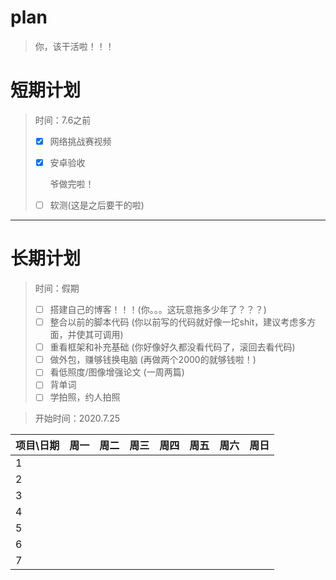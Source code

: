 # plan

> 你，该干活啦！！！

# 短期计划

> 时间：7.6之前
>
> - [x] 网络挑战赛视频
>
> - [x] 安卓验收
>
>   爷做完啦！
>
> - [ ] 软测(这是之后要干的啦)

***

# 长期计划

> 时间：假期
>
> - [ ] 搭建自己的博客！！！(你。。。这玩意拖多少年了？？？) 
> - [ ] 整合以前的脚本代码 (你以前写的代码就好像一坨shit，建议考虑多方面，并使其可调用)
> - [ ] 重看框架和补充基础 (你好像好久都没看代码了，滚回去看代码)
> - [ ] 做外包，赚够钱换电脑 (再做两个2000的就够钱啦！)
> - [ ] 看低照度/图像增强论文 (一周两篇)
> - [ ] 背单词
> - [ ] 学拍照，约人拍照

> 开始时间：2020.7.25

| 项目\日期 | 周一 | 周二 | 周三 | 周四 | 周五 | 周六 | 周日 |
| --------- | ---- | ---- | ---- | ---- | ---- | ---- | ---- |
| 1         |      |      |      |      |      |      |      |
| 2         |      |      |      |      |      |      |      |
| 3         |      |      |      |      |      |      |      |
| 4         |      |      |      |      |      |      |      |
| 5         |      |      |      |      |      |      |      |
| 6         |      |      |      |      |      |      |      |
| 7         |      |      |      |      |      |      |      |

